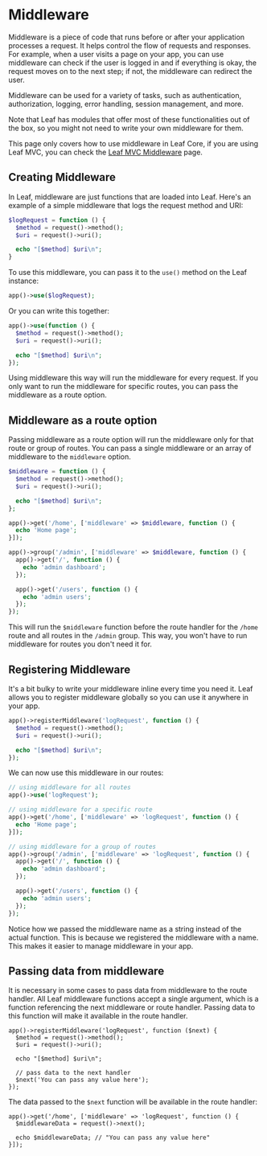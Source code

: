 # Middleware

Middleware is a piece of code that runs before or after your application processes a request. It helps control the flow of requests and responses. For example, when a user visits a page on your app, you can use middleware can check if the user is logged in and if everything is okay, the request moves on to the next step; if not, the middleware can redirect the user.

Middleware can be used for a variety of tasks, such as authentication, authorization, logging, error handling, session management, and more.

Note that Leaf has modules that offer most of these functionalities out of the box, so you might not need to write your own middleware for them.

This page only covers how to use middleware in Leaf Core, if you are using Leaf MVC, you can check the [Leaf MVC Middleware](/docs/routing/middleware/mvc) page.

## Creating Middleware

In Leaf, middleware are just functions that are loaded into Leaf. Here's an example of a simple middleware that logs the request method and URI:

```php
$logRequest = function () {
  $method = request()->method();
  $uri = request()->uri();

  echo "[$method] $uri\n";
}
```

To use this middleware, you can pass it to the `use()` method on the Leaf instance:

```php
app()->use($logRequest);
```

Or you can write this together:

```php
app()->use(function () {
  $method = request()->method();
  $uri = request()->uri();

  echo "[$method] $uri\n";
});
```

Using middleware this way will run the middleware for every request. If you only want to run the middleware for specific routes, you can pass the middleware as a route option.

## Middleware as a route option

Passing middleware as a route option will run the middleware only for that route or group of routes. You can pass a single middleware or an array of middleware to the `middleware` option.

```php
$middleware = function () {
  $method = request()->method();
  $uri = request()->uri();

  echo "[$method] $uri\n";
};

app()->get('/home', ['middleware' => $middleware, function () {
  echo 'Home page';
}]);

app()->group('/admin', ['middleware' => $middleware, function () {
  app()->get('/', function () {
    echo 'admin dashboard';
  });

  app()->get('/users', function () {
    echo 'admin users';
  });
});
```

This will run the `$middleware` function before the route handler for the `/home` route and all routes in the `/admin` group. This way, you won't have to run middleware for routes you don't need it for.

## Registering Middleware

It's a bit bulky to write your middleware inline every time you need it. Leaf allows you to register middleware globally so you can use it anywhere in your app.

```php
app()->registerMiddleware('logRequest', function () {
  $method = request()->method();
  $uri = request()->uri();

  echo "[$method] $uri\n";
});
```

We can now use this middleware in our routes:

```php
// using middleware for all routes
app()->use('logRequest');

// using middleware for a specific route
app()->get('/home', ['middleware' => 'logRequest', function () {
  echo 'Home page';
}]);

// using middleware for a group of routes
app()->group('/admin', ['middleware' => 'logRequest', function () {
  app()->get('/', function () {
    echo 'admin dashboard';
  });

  app()->get('/users', function () {
    echo 'admin users';
  });
});
```

Notice how we passed the middleware name as a string instead of the actual function. This is because we registered the middleware with a name. This makes it easier to manage middleware in your app.

## Passing data from middleware

It is necessary in some cases to pass data from middleware to the route handler. All Leaf middleware functions accept a single argument, which is a function referencing the next middleware or route handler. Passing data to this function will make it available in the route handler.

```php{8}
app()->registerMiddleware('logRequest', function ($next) {
  $method = request()->method();
  $uri = request()->uri();

  echo "[$method] $uri\n";

  // pass data to the next handler
  $next('You can pass any value here');
});
```

The data passed to the `$next` function will be available in the route handler:

```php{2}
app()->get('/home', ['middleware' => 'logRequest', function () {
  $middlewareData = request()->next();

  echo $middlewareData; // "You can pass any value here"
}]);
```
